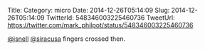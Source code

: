 Title: 
Category: micro
Date: 2014-12-26T05:14:09
Slug: 2014-12-26T05:14:09
TwitterId: 548346003225460736
TweetUrl: https://twitter.com/mark_philpot/status/548346003225460736

[@jsnell](https://twitter.com/jsnell) [@siracusa](https://twitter.com/siracusa) fingers crossed then.